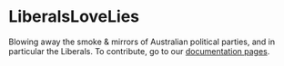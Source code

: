 # LiberalsLoveLies
Blowing away the smoke &amp; mirrors of Australian political parties, and in particular the Liberals.
To contribute, go to our [documentation pages](https://github.com/AussieRebels/LiberalsLoveLies/wiki/Welcome-to-the-LiberalsLoveLies-documentation-space).
